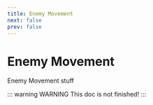 ```yaml
---
title: Enemy Movement
next: false
prev: false
---
```


# Enemy Movement

Enemy Movement stuff

::: warning WARNING
This doc is not finished!
:::